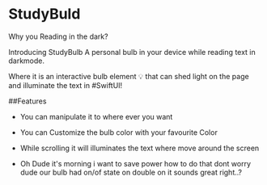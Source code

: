 # StudyBuld

Why you Reading in the dark?

Introducing StudyBulb A personal bulb in your device while reading text in darkmode.

Where it is an interactive bulb element 💡 that can shed light on the page and illuminate the text in #SwiftUI!

##Features

* You can manipulate it to where ever you want

* You can Customize the bulb color with your favourite Color

* While scrolling it will illuminates the text where move around the screen

* Oh Dude it's morning i want to save power how to do that dont worry dude our bulb had  on/of state on double on it sounds great right..?



